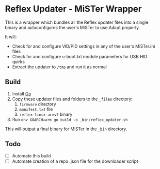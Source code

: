 # Reflex Updater - MiSTer Wrapper

This is a wrapper which bundles all the Reflex updater files into a single
binary and autoconfigures the user's MiSTer to use Adapt properly.

It will:
- Check for and configure VID/PID settings in any of the user's MiSTer.ini files
- Check for and configure u-boot.txt module parameters for USB HID quirks
- Extract the updater to `/tmp` and run it as normal

## Build

1. Install [Go](https://golang.org/doc/install)
2. Copy these updater files and folders to the `_files` directory:
   1. `firmware` directory
   2. `manifest.txt` file
   3. `reflex-linux-armv7` binary
3. Run `env GOARCH=arm go build -o _bin/reflex_updater.sh`

This will output a final binary for MiSTer in the `_bin` directory.

## Todo

- [ ] Automate this build
- [ ] Automate creation of a repo .json file for the downloader script